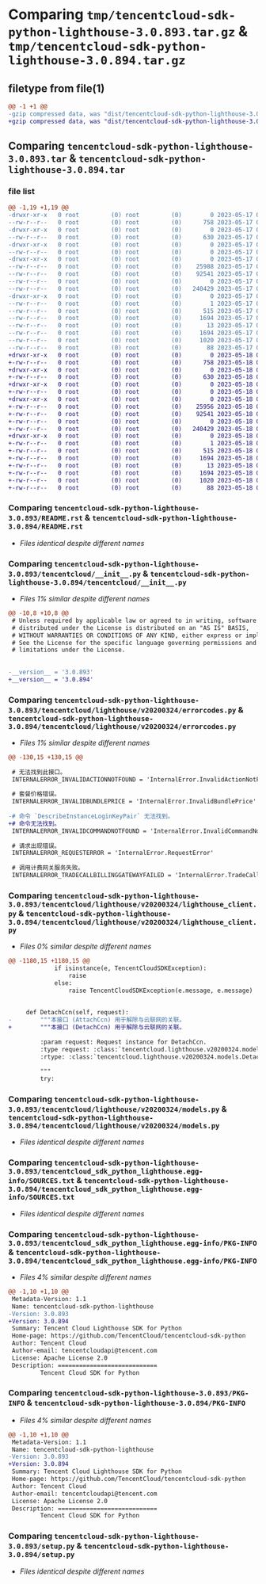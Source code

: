 # Comparing `tmp/tencentcloud-sdk-python-lighthouse-3.0.893.tar.gz` & `tmp/tencentcloud-sdk-python-lighthouse-3.0.894.tar.gz`

## filetype from file(1)

```diff
@@ -1 +1 @@
-gzip compressed data, was "dist/tencentcloud-sdk-python-lighthouse-3.0.893.tar", last modified: Wed May 17 03:34:40 2023, max compression
+gzip compressed data, was "dist/tencentcloud-sdk-python-lighthouse-3.0.894.tar", last modified: Thu May 18 00:29:45 2023, max compression
```

## Comparing `tencentcloud-sdk-python-lighthouse-3.0.893.tar` & `tencentcloud-sdk-python-lighthouse-3.0.894.tar`

### file list

```diff
@@ -1,19 +1,19 @@
-drwxr-xr-x   0 root         (0) root         (0)        0 2023-05-17 03:34:40.000000 tencentcloud-sdk-python-lighthouse-3.0.893/
--rw-r--r--   0 root         (0) root         (0)      758 2023-05-17 03:34:40.000000 tencentcloud-sdk-python-lighthouse-3.0.893/README.rst
-drwxr-xr-x   0 root         (0) root         (0)        0 2023-05-17 03:34:40.000000 tencentcloud-sdk-python-lighthouse-3.0.893/tencentcloud/
--rw-r--r--   0 root         (0) root         (0)      630 2023-05-17 03:34:40.000000 tencentcloud-sdk-python-lighthouse-3.0.893/tencentcloud/__init__.py
-drwxr-xr-x   0 root         (0) root         (0)        0 2023-05-17 03:34:40.000000 tencentcloud-sdk-python-lighthouse-3.0.893/tencentcloud/lighthouse/
--rw-r--r--   0 root         (0) root         (0)        0 2023-05-17 03:34:40.000000 tencentcloud-sdk-python-lighthouse-3.0.893/tencentcloud/lighthouse/__init__.py
-drwxr-xr-x   0 root         (0) root         (0)        0 2023-05-17 03:34:40.000000 tencentcloud-sdk-python-lighthouse-3.0.893/tencentcloud/lighthouse/v20200324/
--rw-r--r--   0 root         (0) root         (0)    25988 2023-05-17 03:34:40.000000 tencentcloud-sdk-python-lighthouse-3.0.893/tencentcloud/lighthouse/v20200324/errorcodes.py
--rw-r--r--   0 root         (0) root         (0)    92541 2023-05-17 03:34:40.000000 tencentcloud-sdk-python-lighthouse-3.0.893/tencentcloud/lighthouse/v20200324/lighthouse_client.py
--rw-r--r--   0 root         (0) root         (0)        0 2023-05-17 03:34:40.000000 tencentcloud-sdk-python-lighthouse-3.0.893/tencentcloud/lighthouse/v20200324/__init__.py
--rw-r--r--   0 root         (0) root         (0)   240429 2023-05-17 03:34:40.000000 tencentcloud-sdk-python-lighthouse-3.0.893/tencentcloud/lighthouse/v20200324/models.py
-drwxr-xr-x   0 root         (0) root         (0)        0 2023-05-17 03:34:40.000000 tencentcloud-sdk-python-lighthouse-3.0.893/tencentcloud_sdk_python_lighthouse.egg-info/
--rw-r--r--   0 root         (0) root         (0)        1 2023-05-17 03:34:40.000000 tencentcloud-sdk-python-lighthouse-3.0.893/tencentcloud_sdk_python_lighthouse.egg-info/dependency_links.txt
--rw-r--r--   0 root         (0) root         (0)      515 2023-05-17 03:34:40.000000 tencentcloud-sdk-python-lighthouse-3.0.893/tencentcloud_sdk_python_lighthouse.egg-info/SOURCES.txt
--rw-r--r--   0 root         (0) root         (0)     1694 2023-05-17 03:34:40.000000 tencentcloud-sdk-python-lighthouse-3.0.893/tencentcloud_sdk_python_lighthouse.egg-info/PKG-INFO
--rw-r--r--   0 root         (0) root         (0)       13 2023-05-17 03:34:40.000000 tencentcloud-sdk-python-lighthouse-3.0.893/tencentcloud_sdk_python_lighthouse.egg-info/top_level.txt
--rw-r--r--   0 root         (0) root         (0)     1694 2023-05-17 03:34:40.000000 tencentcloud-sdk-python-lighthouse-3.0.893/PKG-INFO
--rw-r--r--   0 root         (0) root         (0)     1020 2023-05-17 03:34:40.000000 tencentcloud-sdk-python-lighthouse-3.0.893/setup.py
--rw-r--r--   0 root         (0) root         (0)       88 2023-05-17 03:34:40.000000 tencentcloud-sdk-python-lighthouse-3.0.893/setup.cfg
+drwxr-xr-x   0 root         (0) root         (0)        0 2023-05-18 00:29:45.000000 tencentcloud-sdk-python-lighthouse-3.0.894/
+-rw-r--r--   0 root         (0) root         (0)      758 2023-05-18 00:29:44.000000 tencentcloud-sdk-python-lighthouse-3.0.894/README.rst
+drwxr-xr-x   0 root         (0) root         (0)        0 2023-05-18 00:29:45.000000 tencentcloud-sdk-python-lighthouse-3.0.894/tencentcloud/
+-rw-r--r--   0 root         (0) root         (0)      630 2023-05-18 00:29:44.000000 tencentcloud-sdk-python-lighthouse-3.0.894/tencentcloud/__init__.py
+drwxr-xr-x   0 root         (0) root         (0)        0 2023-05-18 00:29:45.000000 tencentcloud-sdk-python-lighthouse-3.0.894/tencentcloud/lighthouse/
+-rw-r--r--   0 root         (0) root         (0)        0 2023-05-18 00:29:44.000000 tencentcloud-sdk-python-lighthouse-3.0.894/tencentcloud/lighthouse/__init__.py
+drwxr-xr-x   0 root         (0) root         (0)        0 2023-05-18 00:29:45.000000 tencentcloud-sdk-python-lighthouse-3.0.894/tencentcloud/lighthouse/v20200324/
+-rw-r--r--   0 root         (0) root         (0)    25956 2023-05-18 00:29:44.000000 tencentcloud-sdk-python-lighthouse-3.0.894/tencentcloud/lighthouse/v20200324/errorcodes.py
+-rw-r--r--   0 root         (0) root         (0)    92541 2023-05-18 00:29:44.000000 tencentcloud-sdk-python-lighthouse-3.0.894/tencentcloud/lighthouse/v20200324/lighthouse_client.py
+-rw-r--r--   0 root         (0) root         (0)        0 2023-05-18 00:29:44.000000 tencentcloud-sdk-python-lighthouse-3.0.894/tencentcloud/lighthouse/v20200324/__init__.py
+-rw-r--r--   0 root         (0) root         (0)   240429 2023-05-18 00:29:44.000000 tencentcloud-sdk-python-lighthouse-3.0.894/tencentcloud/lighthouse/v20200324/models.py
+drwxr-xr-x   0 root         (0) root         (0)        0 2023-05-18 00:29:45.000000 tencentcloud-sdk-python-lighthouse-3.0.894/tencentcloud_sdk_python_lighthouse.egg-info/
+-rw-r--r--   0 root         (0) root         (0)        1 2023-05-18 00:29:45.000000 tencentcloud-sdk-python-lighthouse-3.0.894/tencentcloud_sdk_python_lighthouse.egg-info/dependency_links.txt
+-rw-r--r--   0 root         (0) root         (0)      515 2023-05-18 00:29:45.000000 tencentcloud-sdk-python-lighthouse-3.0.894/tencentcloud_sdk_python_lighthouse.egg-info/SOURCES.txt
+-rw-r--r--   0 root         (0) root         (0)     1694 2023-05-18 00:29:45.000000 tencentcloud-sdk-python-lighthouse-3.0.894/tencentcloud_sdk_python_lighthouse.egg-info/PKG-INFO
+-rw-r--r--   0 root         (0) root         (0)       13 2023-05-18 00:29:45.000000 tencentcloud-sdk-python-lighthouse-3.0.894/tencentcloud_sdk_python_lighthouse.egg-info/top_level.txt
+-rw-r--r--   0 root         (0) root         (0)     1694 2023-05-18 00:29:45.000000 tencentcloud-sdk-python-lighthouse-3.0.894/PKG-INFO
+-rw-r--r--   0 root         (0) root         (0)     1020 2023-05-18 00:29:44.000000 tencentcloud-sdk-python-lighthouse-3.0.894/setup.py
+-rw-r--r--   0 root         (0) root         (0)       88 2023-05-18 00:29:45.000000 tencentcloud-sdk-python-lighthouse-3.0.894/setup.cfg
```

### Comparing `tencentcloud-sdk-python-lighthouse-3.0.893/README.rst` & `tencentcloud-sdk-python-lighthouse-3.0.894/README.rst`

 * *Files identical despite different names*

### Comparing `tencentcloud-sdk-python-lighthouse-3.0.893/tencentcloud/__init__.py` & `tencentcloud-sdk-python-lighthouse-3.0.894/tencentcloud/__init__.py`

 * *Files 1% similar despite different names*

```diff
@@ -10,8 +10,8 @@
 # Unless required by applicable law or agreed to in writing, software
 # distributed under the License is distributed on an "AS IS" BASIS,
 # WITHOUT WARRANTIES OR CONDITIONS OF ANY KIND, either express or implied.
 # See the License for the specific language governing permissions and
 # limitations under the License.
 
 
-__version__ = '3.0.893'
+__version__ = '3.0.894'
```

### Comparing `tencentcloud-sdk-python-lighthouse-3.0.893/tencentcloud/lighthouse/v20200324/errorcodes.py` & `tencentcloud-sdk-python-lighthouse-3.0.894/tencentcloud/lighthouse/v20200324/errorcodes.py`

 * *Files 1% similar despite different names*

```diff
@@ -130,15 +130,15 @@
 
 # 无法找到此接口。
 INTERNALERROR_INVALIDACTIONNOTFOUND = 'InternalError.InvalidActionNotFound'
 
 # 套餐价格错误。
 INTERNALERROR_INVALIDBUNDLEPRICE = 'InternalError.InvalidBundlePrice'
 
-# 命令 `DescribeInstanceLoginKeyPair` 无法找到。
+# 命令无法找到。
 INTERNALERROR_INVALIDCOMMANDNOTFOUND = 'InternalError.InvalidCommandNotFound'
 
 # 请求出现错误。
 INTERNALERROR_REQUESTERROR = 'InternalError.RequestError'
 
 # 调用计费网关服务失败。
 INTERNALERROR_TRADECALLBILLINGGATEWAYFAILED = 'InternalError.TradeCallBillingGatewayFailed'
```

### Comparing `tencentcloud-sdk-python-lighthouse-3.0.893/tencentcloud/lighthouse/v20200324/lighthouse_client.py` & `tencentcloud-sdk-python-lighthouse-3.0.894/tencentcloud/lighthouse/v20200324/lighthouse_client.py`

 * *Files 0% similar despite different names*

```diff
@@ -1180,15 +1180,15 @@
             if isinstance(e, TencentCloudSDKException):
                 raise
             else:
                 raise TencentCloudSDKException(e.message, e.message)
 
 
     def DetachCcn(self, request):
-        """本接口 (AttachCcn) 用于解除与云联网的关联。
+        """本接口 (DetachCcn) 用于解除与云联网的关联。
 
         :param request: Request instance for DetachCcn.
         :type request: :class:`tencentcloud.lighthouse.v20200324.models.DetachCcnRequest`
         :rtype: :class:`tencentcloud.lighthouse.v20200324.models.DetachCcnResponse`
 
         """
         try:
```

### Comparing `tencentcloud-sdk-python-lighthouse-3.0.893/tencentcloud/lighthouse/v20200324/models.py` & `tencentcloud-sdk-python-lighthouse-3.0.894/tencentcloud/lighthouse/v20200324/models.py`

 * *Files identical despite different names*

### Comparing `tencentcloud-sdk-python-lighthouse-3.0.893/tencentcloud_sdk_python_lighthouse.egg-info/SOURCES.txt` & `tencentcloud-sdk-python-lighthouse-3.0.894/tencentcloud_sdk_python_lighthouse.egg-info/SOURCES.txt`

 * *Files identical despite different names*

### Comparing `tencentcloud-sdk-python-lighthouse-3.0.893/tencentcloud_sdk_python_lighthouse.egg-info/PKG-INFO` & `tencentcloud-sdk-python-lighthouse-3.0.894/tencentcloud_sdk_python_lighthouse.egg-info/PKG-INFO`

 * *Files 4% similar despite different names*

```diff
@@ -1,10 +1,10 @@
 Metadata-Version: 1.1
 Name: tencentcloud-sdk-python-lighthouse
-Version: 3.0.893
+Version: 3.0.894
 Summary: Tencent Cloud Lighthouse SDK for Python
 Home-page: https://github.com/TencentCloud/tencentcloud-sdk-python
 Author: Tencent Cloud
 Author-email: tencentcloudapi@tencent.com
 License: Apache License 2.0
 Description: ============================
         Tencent Cloud SDK for Python
```

### Comparing `tencentcloud-sdk-python-lighthouse-3.0.893/PKG-INFO` & `tencentcloud-sdk-python-lighthouse-3.0.894/PKG-INFO`

 * *Files 4% similar despite different names*

```diff
@@ -1,10 +1,10 @@
 Metadata-Version: 1.1
 Name: tencentcloud-sdk-python-lighthouse
-Version: 3.0.893
+Version: 3.0.894
 Summary: Tencent Cloud Lighthouse SDK for Python
 Home-page: https://github.com/TencentCloud/tencentcloud-sdk-python
 Author: Tencent Cloud
 Author-email: tencentcloudapi@tencent.com
 License: Apache License 2.0
 Description: ============================
         Tencent Cloud SDK for Python
```

### Comparing `tencentcloud-sdk-python-lighthouse-3.0.893/setup.py` & `tencentcloud-sdk-python-lighthouse-3.0.894/setup.py`

 * *Files identical despite different names*

